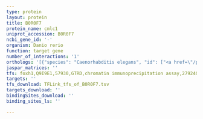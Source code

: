 ```yaml
---
type: protein
layout: protein
title: B0R0F7
protein_name: cmlc1
uniprot_accession: B0R0F7
ncbi_gene_id: '-'
organism: Danio rerio
function: target gene
number_of_interactions: '1'
orthologs: '[{"species": "Caenorhabditis elegans", "id": ["<a href=\"/protein/p53014\">P53014</a>", "<a href=\"/protein/q9xvi9\">Q9XVI9</a>", "<a href=\"/protein/q21201\">Q21201</a>"]}, {"species": "Saccharomyces cerevisiae", "id": ["<a href=\"/protein/p53141\">P53141</a>"]}]'
jaspar_matrices: ''
tfs: foxh1,Q9I9E1,57930,GTRD,chromatin immunoprecipitation assay,27924024%5Buid%5D,No
targets: ''
tfs_download: TFLink_tfs_of_B0R0F7.tsv
targets_download: ''
bindingSites_download: ''
binding_sites_ls: ''

---
```

